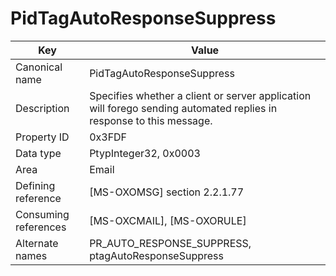 # PidTagAutoResponseSuppress

| Key | Value |
|---|---|
| Canonical name | PidTagAutoResponseSuppress |
| Description | Specifies whether a client or server application will forego sending automated replies in response to this message. |
| Property ID | 0x3FDF |
| Data type | PtypInteger32, 0x0003 |
| Area | Email |
| Defining reference | [MS-OXOMSG] section 2.2.1.77 |
| Consuming references | [MS-OXCMAIL], [MS-OXORULE] |
| Alternate names | PR_AUTO_RESPONSE_SUPPRESS, ptagAutoResponseSuppress |
